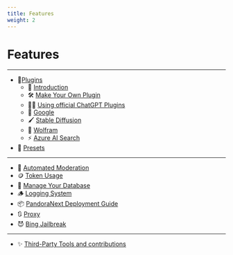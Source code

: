 ```yaml
---
title: Features
weight: 2
---
```


# Features

---

* 🔌[Plugins](./plugins/index.md)
    * 🔌 [Introduction](./plugins/introduction.md)
    * 🛠️ [Make Your Own Plugin](./plugins/make_your_own.md)
    * 🧑‍💼 [Using official ChatGPT Plugins](./plugins/chatgpt_plugins_openapi.md)
    * 🔎 [Google](./plugins/google_search.md)
    * 🖌️ [Stable Diffusion](./plugins/stable_diffusion.md)
    * 🧠 [Wolfram](./plugins/wolfram.md)
    * ⚡ [Azure AI Search](./plugins/azure_ai_search.md)
* 🔖 [Presets](./presets.md)

---

* 🔨 [Automated Moderation](./mod_system.md)
* 🪙 [Token Usage](./token_usage.md)
* 🍃 [Manage Your Database](./manage_your_database.md)
* 🪵 [Logging System](./logging_system.md)
* 📦 [PandoraNext Deployment Guide](./pandoranext.md)
* 🔃 [Proxy](./proxy.md)
* 😈 [Bing Jailbreak](./bing_jailbreak.md)

---

* ✨ [Third-Party Tools and contributions](./third_party.md)